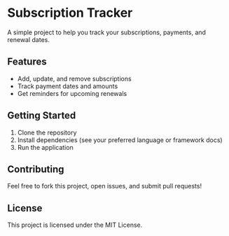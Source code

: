# Subscription Tracker

A simple project to help you track your subscriptions, payments, and renewal dates. 

## Features
- Add, update, and remove subscriptions
- Track payment dates and amounts
- Get reminders for upcoming renewals

## Getting Started
1. Clone the repository
2. Install dependencies (see your preferred language or framework docs)
3. Run the application

## Contributing
Feel free to fork this project, open issues, and submit pull requests!

## License
This project is licensed under the MIT License.
